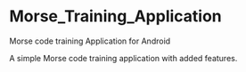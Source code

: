 # Morse_Training_Application
Morse code training Application for Android

A simple Morse code training application with added features.

